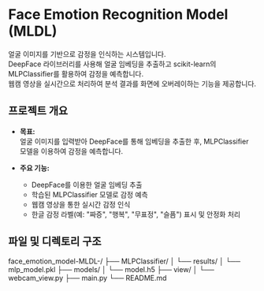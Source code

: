 # Face Emotion Recognition Model (MLDL)

얼굴 이미지를 기반으로 감정을 인식하는 시스템입니다.  
DeepFace 라이브러리를 사용해 얼굴 임베딩을 추출하고 scikit-learn의 MLPClassifier를 활용하여 감정을 예측합니다.  
웹캠 영상을 실시간으로 처리하여 분석 결과를 화면에 오버레이하는 기능을 제공합니다.

## 프로젝트 개요

- **목표:**  
  얼굴 이미지를 입력받아 DeepFace를 통해 임베딩을 추출한 후, MLPClassifier 모델을 이용하여 감정을 예측합니다.

- **주요 기능:**  
  - DeepFace를 이용한 얼굴 임베딩 추출  
  - 학습된 MLPClassifier 모델로 감정 예측  
  - 웹캠 영상을 통한 실시간 감정 인식  
  - 한글 감정 라벨(예: "짜증", "행복", "무표정", "슬픔") 표시 및 안정화 처리

## 파일 및 디렉토리 구조
face_emotion_model-MLDL-/
├── MLPClassifier/
│   └── results/
│       └── mlp_model.pkl
├── models/
│   └── model.h5
├── view/
│   └── webcam_view.py
├── main.py
└── README.md

